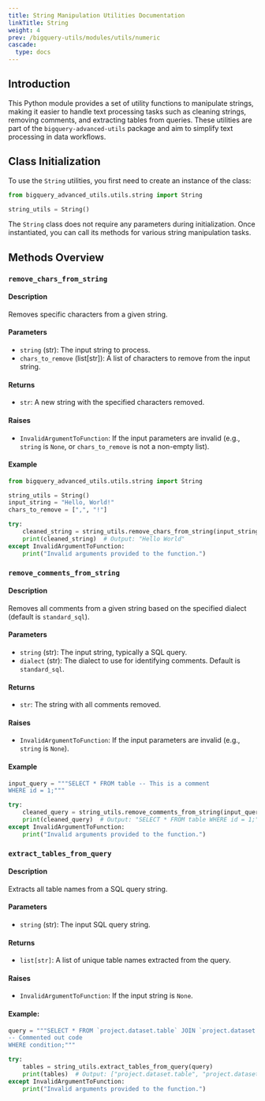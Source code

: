 ```yaml
---
title: String Manipulation Utilities Documentation
linkTitle: String
weight: 4
prev: /bigquery-utils/modules/utils/numeric
cascade:
  type: docs
---
```


## Introduction

This Python module provides a set of utility functions to manipulate strings, making it easier to handle text processing tasks such as cleaning strings, removing comments, and extracting tables from queries. These utilities are part of the `bigquery-advanced-utils` package and aim to simplify text processing in data workflows.

## Class Initialization

To use the `String` utilities, you first need to create an instance of the class:

```python
from bigquery_advanced_utils.utils.string import String

string_utils = String()
```

The `String` class does not require any parameters during initialization. Once instantiated, you can call its methods for various string manipulation tasks.

## Methods Overview
### `remove_chars_from_string`

#### Description  
Removes specific characters from a given string.

#### Parameters
- `string` (str): The input string to process.
- `chars_to_remove` (list[str]): A list of characters to remove from the input string.

#### Returns
- `str`: A new string with the specified characters removed.

#### Raises
- `InvalidArgumentToFunction`: If the input parameters are invalid (e.g., `string` is `None`, or `chars_to_remove` is not a non-empty list).

#### Example
```python
from bigquery_advanced_utils.utils.string import String

string_utils = String()
input_string = "Hello, World!"
chars_to_remove = [",", "!"]

try:
    cleaned_string = string_utils.remove_chars_from_string(input_string, chars_to_remove)
    print(cleaned_string)  # Output: "Hello World"
except InvalidArgumentToFunction:
    print("Invalid arguments provided to the function.")
```


### `remove_comments_from_string`

#### Description  
Removes all comments from a given string based on the specified dialect (default is `standard_sql`).

#### Parameters
- `string` (str): The input string, typically a SQL query.
- `dialect` (str): The dialect to use for identifying comments. Default is `standard_sql`.

#### Returns
- `str`: The string with all comments removed.

#### Raises
- `InvalidArgumentToFunction`: If the input parameters are invalid (e.g., `string` is `None`).

#### Example
```python
input_query = """SELECT * FROM table -- This is a comment
WHERE id = 1;"""

try:
    cleaned_query = string_utils.remove_comments_from_string(input_query)
    print(cleaned_query)  # Output: "SELECT * FROM table WHERE id = 1;"
except InvalidArgumentToFunction:
    print("Invalid arguments provided to the function.")
```

### `extract_tables_from_query`

#### Description
Extracts all table names from a SQL query string.

#### Parameters
- `string` (str): The input SQL query string.

#### Returns
- `list[str]`: A list of unique table names extracted from the query.

#### Raises
- `InvalidArgumentToFunction`: If the input string is `None`.

#### Example:
```python
query = """SELECT * FROM `project.dataset.table` JOIN `project.dataset.table2` ON id = id
-- Commented out code
WHERE condition;"""

try:
    tables = string_utils.extract_tables_from_query(query)
    print(tables)  # Output: ["project.dataset.table", "project.dataset.table2"]
except InvalidArgumentToFunction:
    print("Invalid arguments provided to the function.")
